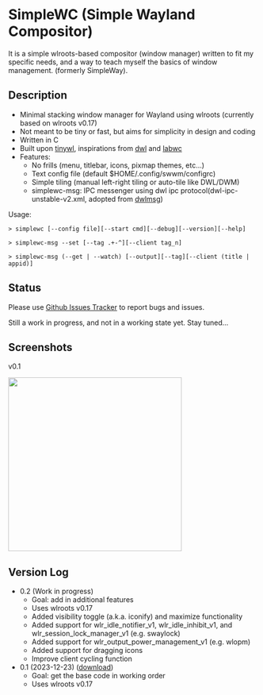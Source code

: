 # SimpleWC (Simple Wayland Compositor)

It is a simple wlroots-based compositor (window manager) written to fit my specific needs, and a way 
to teach myself the basics of window management. (formerly SimpleWay).

## Description

 - Minimal stacking window manager for Wayland using wlroots (currently based on wlroots v0.17)
 - Not meant to be tiny or fast, but aims for simplicity in design and coding
 - Written in C
 - Built upon [tinywl], inspirations from [dwl] and [labwc]
 - Features:
   - No frills (menu, titlebar, icons, pixmap themes, etc...)
   - Text config file (default $HOME/.config/swwm/configrc)
   - Simple tiling (manual left-right tiling or auto-tile like DWL/DWM)
   - simplewc-msg: IPC messenger using dwl ipc protocol(dwl-ipc-unstable-v2.xml, adopted from [dwlmsg])

[tinywl]: https://gitlab.freedesktop.org/wlroots/wlroots/-/tree/master/tinywl
[dwl]: https://codeberg.org/dwl/dwl
[labwc]: https://github.com/labwc/labwc
[dwlmsg]: https://codeberg.org/notchoc/dwlmsg

Usage:

`> simplewc [--config file][--start cmd][--debug][--version][--help]`

`> simplewc-msg --set [--tag .+-^][--client tag_n]`

`> simplewc-msg (--get | --watch) [--output][--tag][--client (title | appid)]`


## Status
Please use [Github Issues Tracker][ghit] to report bugs and issues.

Still a work in progress, and not in a working state yet. Stay tuned...

[ghit]: https://github.com/kcirick/simplewc/issues


## Screenshots

v0.1

<a href="https://i.redd.it/mqvdzk97038c1.jpeg" target="_blank"><img src="https://i.redd.it/mqvdzk97038c1.jpeg" width="350" /></a>

## Version Log

  - 0.2 (Work in progress)
    - Goal: add in additional features
    - Uses wlroots v0.17
    - Added visibility toggle (a.k.a. iconify) and maximize functionality
    - Added support for wlr_idle_notifier_v1, wlr_idle_inhibit_v1, and wlr_session_lock_manager_v1 (e.g. swaylock)
    - Added support for wlr_output_power_management_v1 (e.g. wlopm)
    - Added support for dragging icons
    - Improve client cycling function
  - 0.1 (2023-12-23) ([download][v01])
    - Goal: get the base code in working order
    - Uses wlroots v0.17

[v01]: https://github.com/kcirick/simplewc/archive/refs/tags/v0.1.tar.gz
